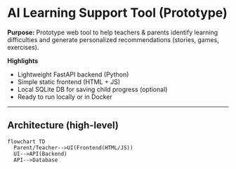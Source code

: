 # AI Learning Support Tool (Prototype)

**Purpose:** Prototype web tool to help teachers & parents identify learning difficulties and generate personalized recommendations (stories, games, exercises).

**Highlights**
- Lightweight FastAPI backend (Python)
- Simple static frontend (HTML + JS)
- Local SQLite DB for saving child progress (optional)
- Ready to run locally or in Docker

---

## Architecture (high-level)

```mermaid
flowchart TD
  Parent/Teacher-->UI(Frontend(HTML/JS))
  UI-->API(Backend)
  API-->Database
